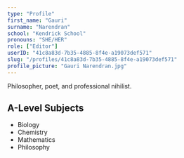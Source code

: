 ```yaml
---
type: "Profile"
first_name: "Gauri"
surname: "Narendran"
school: "Kendrick School"
pronouns: "SHE/HER"
role: ["Editor"]
userID: "41c8a83d-7b35-4885-8f4e-a19073def571"
slug: "/profiles/41c8a83d-7b35-4885-8f4e-a19073def571"
profile_picture: "Gauri Narendran.jpg"
---
```


Philosopher, poet, and professional nihilist.

## A-Level Subjects

- Biology
- Chemistry
- Mathematics
- Philosophy
    